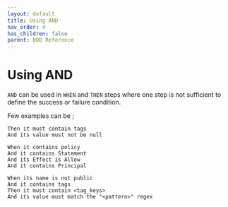 ```yaml
---
layout: default
title: Using AND
nav_order: 4
has_children: false
parent: BDD Reference
---
```


# Using AND

`AND` can be used in `WHEN` and `THEN` steps where one step is not sufficient to define the success or failure condition.

Few examples can be ;

```gherkin
Then it must contain tags
And its value must not be null
```

```gherkin
When it contains policy
And it contains Statement
And its Effect is Allow 
And it contains Principal
```

```gherkin
When its name is not public
And it contains tags
Then it must contain <tag_keys>
And its value must match the "<pattern>" regex
```